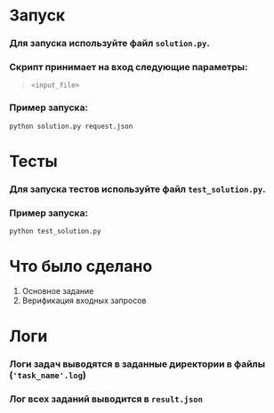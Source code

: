 # Запуск
### Для запуска используйте файл `solution.py`.
### Скрипт принимает на вход следующие параметры:

>`<input_file>`

### Пример запуска:

```
python solution.py request.json
```

# Тесты
### Для запуска тестов используйте файл `test_solution.py`.
### Пример запуска:

```
python test_solution.py
```
# Что было сделано

1. Основное задание
2. Верификация входных запросов

# Логи
### Логи задач выводятся в заданные директории в файлы (`'task_name'.log`)
### Лог всех заданий выводится в `result.json`